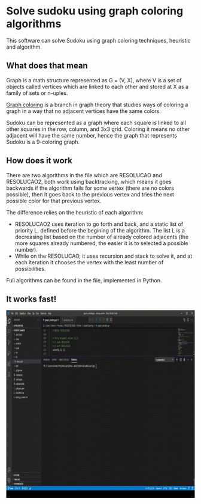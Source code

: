 # Solve sudoku using graph coloring algorithms
This software can solve Sudoku using graph coloring techniques, heuristic and algorithm.

## What does that mean

Graph is a math structure represented as G = (V, X), where V is a set of objects called vertices which are linked to each other and stored at X as a family of sets or n-uples.

[Graph coloring](https://en.wikipedia.org/wiki/Graph_coloring) is a branch in graph theory that studies ways of coloring a graph in a way that no adjacent vertices have the same colors.

Sudoku can be represented as a graph where each square is linked to all other squares in the row, column, and 3x3 grid. Coloring it means no other adjacent will have the same number, hence the graph that represents Sudoku is a 9-coloring graph.

## How does it work

There are two algorithms in the file which are RESOLUCAO and RESOLUCAO2, both work using backtracking, which means it goes backwards if the algorithm fails for some vertex (there are no colors possible), then it goes back to the previous vertex and tries the next possible color for that previous vertex. 


The difference relies on the heuristic of each algorithm:

* RESOLUCAO2 uses iteration to go forth and back, and a static list of priority L, defined before the begining of the algorithm. The list L is a decreasing list based on the number of already colored adjacents (the more squares already numbered, the easier it is to selected a possible number).
* While on the RESOLUCAO, it uses recursion and stack to solve it, and at each iteration it chooses the vertex with the least number of possibilities.

Full algorithms can be found in the file, implemented in Python.

## It works fast!

<img alt="Preview gif" src="https://github.com/MasterTuto/sudoku_coloring/raw/main/2021-01-25-09-23-45.gif" height="500px">
